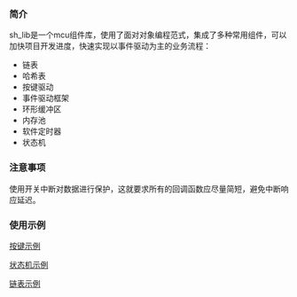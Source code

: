 ### 简介
sh_lib是一个mcu组件库，使用了面对对象编程范式，集成了多种常用组件，可以加快项目开发进度，快速实现以事件驱动为主的业务流程：
* 链表
* 哈希表
* 按键驱动
* 事件驱动框架
* 环形缓冲区
* 内存池
* 软件定时器
* 状态机

### 注意事项
使用开关中断对数据进行保护，这就要求所有的回调函数应尽量简短，避免中断响应延迟。

### 使用示例
[按键示例](https://github.com/shi-src-2021/sh_lib/blob/master/example/sh_button_example.c)

[状态机示例](https://github.com/shi-src-2021/sh_lib/blob/master/example/sh_sm_example.c)

[链表示例](https://github.com/shi-src-2021/sh_lib/blob/master/example/sh_list_example.c)
